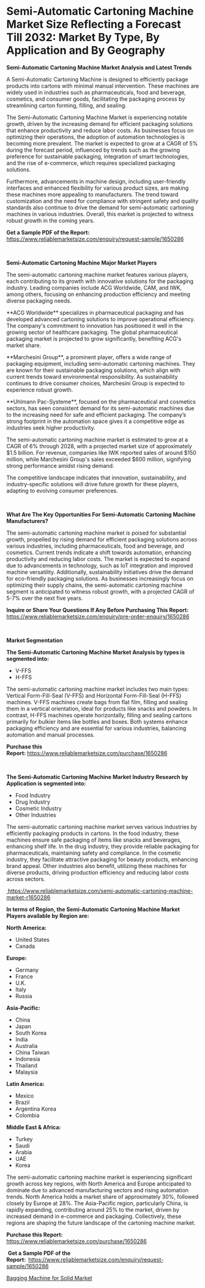 <p><h1>Semi-Automatic Cartoning Machine Market Size Reflecting a Forecast Till 2032: Market By Type, By Application and By Geography</h1></p><p><strong>Semi-Automatic Cartoning Machine Market Analysis and Latest Trends</strong></p>
<p><p>A Semi-Automatic Cartoning Machine is designed to efficiently package products into cartons with minimal manual intervention. These machines are widely used in industries such as pharmaceuticals, food and beverage, cosmetics, and consumer goods, facilitating the packaging process by streamlining carton forming, filling, and sealing. </p><p>The Semi-Automatic Cartoning Machine Market is experiencing notable growth, driven by the increasing demand for efficient packaging solutions that enhance productivity and reduce labor costs. As businesses focus on optimizing their operations, the adoption of automation technologies is becoming more prevalent. The market is expected to grow at a CAGR of 5% during the forecast period, influenced by trends such as the growing preference for sustainable packaging, integration of smart technologies, and the rise of e-commerce, which requires specialized packaging solutions.</p><p>Furthermore, advancements in machine design, including user-friendly interfaces and enhanced flexibility for various product sizes, are making these machines more appealing to manufacturers. The trend toward customization and the need for compliance with stringent safety and quality standards also continue to drive the demand for semi-automatic cartoning machines in various industries. Overall, this market is projected to witness robust growth in the coming years.</p></p>
<p><strong>Get a Sample PDF of the Report:&nbsp;</strong> <a href="https://www.reliablemarketsize.com/enquiry/request-sample/1650286?utm_campaign=2307&utm_medium=2&utm_source=Github&utm_content=ia&utm_term=23032025&utm_id=semi-automatic-cartoning-machine">https://www.reliablemarketsize.com/enquiry/request-sample/1650286</a></p>
<p>&nbsp;</p>
<p><strong>Semi-Automatic Cartoning Machine Major Market Players</strong></p>
<p><p>The semi-automatic cartoning machine market features various players, each contributing to its growth with innovative solutions for the packaging industry. Leading companies include ACG Worldwide, CAM, and IWK, among others, focusing on enhancing production efficiency and meeting diverse packaging needs.</p><p>**ACG Worldwide** specializes in pharmaceutical packaging and has developed advanced cartoning solutions to improve operational efficiency. The company's commitment to innovation has positioned it well in the growing sector of healthcare packaging. The global pharmaceutical packaging market is projected to grow significantly, benefiting ACG's market share.</p><p>**Marchesini Group**, a prominent player, offers a wide range of packaging equipment, including semi-automatic cartoning machines. They are known for their sustainable packaging solutions, which align with current trends toward environmental responsibility. As sustainability continues to drive consumer choices, Marchesini Group is expected to experience robust growth.</p><p>**Uhlmann Pac-Systeme**, focused on the pharmaceutical and cosmetics sectors, has seen consistent demand for its semi-automatic machines due to the increasing need for safe and efficient packaging. The company’s strong footprint in the automation space gives it a competitive edge as industries seek higher productivity.</p><p>The semi-automatic cartoning machine market is estimated to grow at a CAGR of 6% through 2028, with a projected market size of approximately $1.5 billion. For revenue, companies like IWK reported sales of around $150 million, while Marchesini Group's sales exceeded $600 million, signifying strong performance amidst rising demand.</p><p>The competitive landscape indicates that innovation, sustainability, and industry-specific solutions will drive future growth for these players, adapting to evolving consumer preferences.</p></p>
<p>&nbsp;</p>
<p><strong>What Are The Key Opportunities For Semi-Automatic Cartoning Machine Manufacturers?</strong></p>
<p><p>The semi-automatic cartoning machine market is poised for substantial growth, propelled by rising demand for efficient packaging solutions across various industries, including pharmaceuticals, food and beverage, and cosmetics. Current trends indicate a shift towards automation, enhancing productivity and reducing labor costs. The market is expected to expand due to advancements in technology, such as IoT integration and improved machine versatility. Additionally, sustainability initiatives drive the demand for eco-friendly packaging solutions. As businesses increasingly focus on optimizing their supply chains, the semi-automatic cartoning machine segment is anticipated to witness robust growth, with a projected CAGR of 5-7% over the next five years.</p></p>
<p><strong>Inquire or Share Your Questions If Any Before Purchasing This Report:</strong> <a href="https://www.reliablemarketsize.com/enquiry/pre-order-enquiry/1650286?utm_campaign=2307&utm_medium=2&utm_source=Github&utm_content=ia&utm_term=23032025&utm_id=semi-automatic-cartoning-machine">https://www.reliablemarketsize.com/enquiry/pre-order-enquiry/1650286</a></p>
<p>&nbsp;</p>
<p><strong>Market Segmentation</strong></p>
<p><strong>The Semi-Automatic Cartoning Machine Market Analysis by types is segmented into:</strong></p>
<p><ul><li>V-FFS</li><li>H-FFS</li></ul></p>
<p><p>The semi-automatic cartoning machine market includes two main types: Vertical Form-Fill-Seal (V-FFS) and Horizontal Form-Fill-Seal (H-FFS) machines. V-FFS machines create bags from flat film, filling and sealing them in a vertical orientation, ideal for products like snacks and powders. In contrast, H-FFS machines operate horizontally, filling and sealing cartons primarily for bulkier items like bottles and boxes. Both systems enhance packaging efficiency and are essential for various industries, balancing automation and manual processes.</p></p>
<p><strong>Purchase this Report:&nbsp;</strong><a href="https://www.reliablemarketsize.com/purchase/1650286?utm_campaign=2307&utm_medium=2&utm_source=Github&utm_content=ia&utm_term=23032025&utm_id=semi-automatic-cartoning-machine">https://www.reliablemarketsize.com/purchase/1650286</a></p>
<p>&nbsp;</p>
<p><strong>The Semi-Automatic Cartoning Machine Market Industry Research by Application is segmented into:</strong></p>
<p><ul><li>Food Industry</li><li>Drug Industry</li><li>Cosmetic Industry</li><li>Other Industries</li></ul></p>
<p><p>The semi-automatic cartoning machine market serves various industries by efficiently packaging products in cartons. In the food industry, these machines ensure safe packaging of items like snacks and beverages, enhancing shelf life. In the drug industry, they provide reliable packaging for pharmaceuticals, maintaining safety and compliance. In the cosmetic industry, they facilitate attractive packaging for beauty products, enhancing brand appeal. Other industries also benefit, utilizing these machines for diverse products, driving production efficiency and reducing labor costs across sectors.</p></p>
<p><a href="https://www.reliablemarketsize.com/semi-automatic-cartoning-machine-market-r1650286?utm_campaign=2307&utm_medium=2&utm_source=Github&utm_content=ia&utm_term=23032025&utm_id=semi-automatic-cartoning-machine">&nbsp;https://www.reliablemarketsize.com/semi-automatic-cartoning-machine-market-r1650286</a></p>
<p><strong>In terms of Region, the Semi-Automatic Cartoning Machine Market Players available by Region are:</strong></p>
<p>
    <p> <strong> North America: </strong>
        <ul>
            <li>United States</li>
            <li>Canada</li>
        </ul>
        </p> 
    <p> <strong> Europe: </strong>
        <ul>
            <li>Germany</li>
            <li>France</li>
            <li>U.K.</li>
            <li>Italy</li>
            <li>Russia</li>
        </ul>
        </p> 
    <p> <strong> Asia-Pacific: </strong>
        <ul>
            <li>China</li>
            <li>Japan</li>
            <li>South Korea</li>
            <li>India</li>
            <li>Australia</li>
            <li>China Taiwan</li>
            <li>Indonesia</li>
            <li>Thailand</li>
            <li>Malaysia</li>
        </ul>
        </p> 
    <p> <strong> Latin America: </strong>
        <ul>
            <li>Mexico</li>
            <li>Brazil</li>
            <li>Argentina Korea</li>
            <li>Colombia</li>
        </ul>
        </p> 
    <p> <strong> Middle East & Africa: </strong>
        <ul>
            <li>Turkey</li>
            <li>Saudi</li>
            <li>Arabia</li>
            <li>UAE</li>
            <li>Korea</li>
        </ul>
    </p>
    </p>
<p><p>The semi-automatic cartoning machine market is experiencing significant growth across key regions, with North America and Europe anticipated to dominate due to advanced manufacturing sectors and rising automation trends. North America holds a market share of approximately 30%, followed closely by Europe at 28%. The Asia-Pacific region, particularly China, is rapidly expanding, contributing around 25% to the market, driven by increased demand in e-commerce and packaging. Collectively, these regions are shaping the future landscape of the cartoning machine market.</p></p>
<p><strong>Purchase this Report: </strong><a href="https://www.reliablemarketsize.com/purchase/1650286?utm_campaign=2307&utm_medium=2&utm_source=Github&utm_content=ia&utm_term=23032025&utm_id=semi-automatic-cartoning-machine">https://www.reliablemarketsize.com/purchase/1650286</a></p>
<p>&nbsp;<strong>Get a Sample PDF of the Report:&nbsp;&nbsp;</strong><a href="https://www.reliablemarketsize.com/enquiry/request-sample/1650286?utm_campaign=2307&utm_medium=2&utm_source=Github&utm_content=ia&utm_term=23032025&utm_id=semi-automatic-cartoning-machine">https://www.reliablemarketsize.com/enquiry/request-sample/1650286</a></p>
<p><strong></strong></p>
<p><p><a href="https://github.com/WashimHussain441/Market-Research-Report-List-2/blob/main/bagging-machine-for-solid-market.md?utm_campaign=2307&utm_medium=2&utm_source=Github&utm_content=ia&utm_term=23032025&utm_id=semi-automatic-cartoning-machine">Bagging Machine for Solid Market</a></p></p>